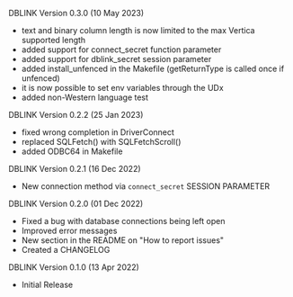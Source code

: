 DBLINK Version 0.3.0 (10 May 2023)

* text and binary column length is now limited to the max Vertica supported length
* added support for connect_secret function parameter
* added support for dblink_secret session parameter
* added install_unfenced in the Makefile (getReturnType is called once if unfenced)
* it is now possible to set env variables through the UDx
* added non-Western language test

DBLINK Version 0.2.2 (25 Jan 2023)

* fixed wrong completion in DriverConnect
* replaced SQLFetch() with SQLFetchScroll()
* added ODBC64 in Makefile

DBLINK Version 0.2.1 (16 Dec 2022)

* New connection method via ``connect_secret`` SESSION PARAMETER

DBLINK Version 0.2.0 (01 Dec 2022)

* Fixed a bug with database connections being left open
* Improved error messages
* New section in the README on "How to report issues"
* Created a CHANGELOG


DBLINK Version 0.1.0 (13 Apr 2022)

* Initial Release
